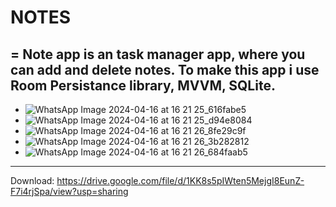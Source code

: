 
# NOTES 
= Note app is an task manager app, where you can add and delete notes.
To make this app i use Room Persistance library, MVVM, SQLite. 
---
- ![WhatsApp Image 2024-04-16 at 16 21 25_616fabe5](https://github.com/SrbastianM/Notes/assets/61092885/edfc2073-4e05-49e8-ac6a-9f4754fe1f57)
- ![WhatsApp Image 2024-04-16 at 16 21 25_d94e8084](https://github.com/SrbastianM/Notes/assets/61092885/de7fb764-5aba-4364-8b85-1298dc40d480)
- ![WhatsApp Image 2024-04-16 at 16 21 26_8fe29c9f](https://github.com/SrbastianM/Notes/assets/61092885/f4cfb5c1-a05f-465b-8d19-e015b203cfac)
- ![WhatsApp Image 2024-04-16 at 16 21 26_3b282812](https://github.com/SrbastianM/Notes/assets/61092885/176f3d94-e846-4b1c-a6c9-941778271bc3)
- ![WhatsApp Image 2024-04-16 at 16 21 26_684faab5](https://github.com/SrbastianM/Notes/assets/61092885/57a75123-cf89-4e50-b7af-cfbbdc5ce027)
---

Download: 
https://drive.google.com/file/d/1KK8s5pIWten5MejgI8EunZ-F7i4rjSpa/view?usp=sharing
